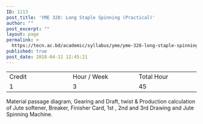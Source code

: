 ```yaml
---
ID: 1113
post_title: 'YME 328: Long Staple Spinning (Practical)'
author: ""
post_excerpt: ""
layout: page
permalink: >
  https://tecn.ac.bd/academic/syllabus/yme/yme-328-long-staple-spinning-practical
published: true
post_date: 2018-04-11 12:45:21
---
```

<table width="624">
<tbody>
<tr>
<td width="206">Credit</td>
<td width="218">Hour / Week</td>
<td width="201">Total Hour</td>
</tr>
<tr>
<td width="206">1</td>
<td width="218">3</td>
<td width="201">45</td>
</tr>
</tbody>
</table>
Material passage diagram, Gearing and Draft, twist &amp; Production calculation of Jute softener, Breaker, Finisher Card, 1st , 2nd and 3rd Drawing and Jute Spinning Machine.